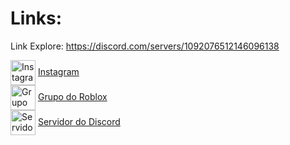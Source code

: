 # Links:

Link Explore: https://discord.com/servers/1092076512146096138

<img align="center" alt="Instagram" height="40" width="40" src="https://i.imgur.com/VUoKy7s.png"> [Instagram](https://www.instagram.com/sobr_dc)<br>
<img align="center" alt="Grupo do Roblox" height="40" width="40" src="https://i.imgur.com/1gFPPiz.png"> [Grupo do Roblox](https://www.roblox.com/groups/33811189)<br>
<img align="center" alt="Servidor do Discord" height="40" width="40" src="https://i.imgur.com/qq0cfgQ.gif"> [Servidor do Discord](https://discord.gg/6e7eyUHznb)
